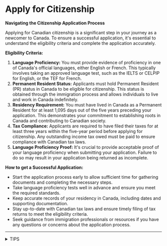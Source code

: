 # Apply for Citizenship

**Navigating the Citizenship Application Process**

Applying for Canadian citizenship is a significant step in your journey as a newcomer to Canada. To ensure a successful application, it's essential to understand the eligibility criteria and complete the application accurately.

**Eligibility Criteria:**

1. **Language Proficiency:** You must provide evidence of proficiency in one of Canada's official languages, either English or French. This typically involves taking an approved language test, such as the IELTS or CELPIP for English, or the TEF for French.
2. **Permanent Resident Status:** Applicants must hold Permanent Resident (PR) status in Canada to be eligible for citizenship. This status is obtained through the immigration process and allows individuals to live and work in Canada indefinitely.
3. **Residency Requirement:** You must have lived in Canada as a Permanent Resident for at least 1,095 days out of the five years preceding your application. This demonstrates your commitment to establishing roots in Canada and contributing to Canadian society.
4. **Tax Compliance:** Applicants are required to have filed their taxes for at least three years within the five-year period before applying for citizenship. Any outstanding income tax owed must be paid to ensure compliance with Canadian tax laws.
5. **Language Proficiency Proof:** It's crucial to provide acceptable proof of your language proficiency when submitting your application. Failure to do so may result in your application being returned as incomplete.

**How to get a Successful Application:**

* Start the application process early to allow sufficient time for gathering documents and completing the necessary steps.
* Take language proficiency tests well in advance and ensure you meet the required standards.
* Keep accurate records of your residency in Canada, including dates and supporting documentation.
* Stay up-to-date with Canadian tax laws and ensure timely filing of tax returns to meet the eligibility criteria.
* Seek guidance from immigration professionals or resources if you have any questions or concerns about the application process.

***

<details>

<summary>TIPS</summary>

* If you are or have been a member of the Canadian Armed Forces, you may be eligible for a fast-track application process.
* You can use the Residence Calculator to find out if you have been in Canada long enough as a PR to apply for citizenship. If you have not been in Canada long enough, it will tell you when you will be eligible to apply.
* If one of your parents was a Canadian citizen when you were born, depending on when you were born, you may already be a citizen.
* You cannot become a Canadian citizen if you have recently been or are in prison, on parole or probation, are serving a conditional sentence, under a deportation order or have been charged or convicted of an indictable crime.

</details>
